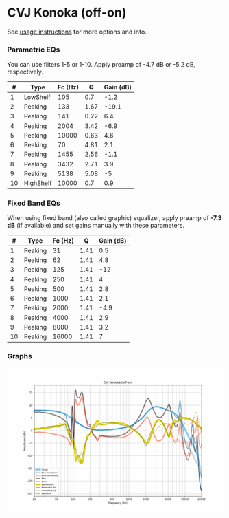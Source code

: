 # CVJ Konoka (off-on)
See [usage instructions](https://github.com/jaakkopasanen/AutoEq#usage) for more options and info.

### Parametric EQs
You can use filters 1-5 or 1-10. Apply preamp of -4.7 dB or -5.2 dB, respectively.

|   # | Type      |   Fc (Hz) |    Q |   Gain (dB) |
|-----|-----------|-----------|------|-------------|
|   1 | LowShelf  |       105 | 0.7  |        -1.2 |
|   2 | Peaking   |       133 | 1.67 |       -19.1 |
|   3 | Peaking   |       141 | 0.22 |         6.4 |
|   4 | Peaking   |      2004 | 3.42 |        -6.9 |
|   5 | Peaking   |     10000 | 0.63 |         4.6 |
|   6 | Peaking   |        70 | 4.81 |         2.1 |
|   7 | Peaking   |      1455 | 2.56 |        -1.1 |
|   8 | Peaking   |      3432 | 2.71 |         3.9 |
|   9 | Peaking   |      5138 | 5.08 |        -5   |
|  10 | HighShelf |     10000 | 0.7  |         0.9 |

### Fixed Band EQs
When using fixed band (also called graphic) equalizer, apply preamp of **-7.3 dB** (if available) and set gains manually with these parameters.

|   # | Type    |   Fc (Hz) |    Q |   Gain (dB) |
|-----|---------|-----------|------|-------------|
|   1 | Peaking |        31 | 1.41 |         0.5 |
|   2 | Peaking |        62 | 1.41 |         4.8 |
|   3 | Peaking |       125 | 1.41 |       -12   |
|   4 | Peaking |       250 | 1.41 |         4   |
|   5 | Peaking |       500 | 1.41 |         2.8 |
|   6 | Peaking |      1000 | 1.41 |         2.1 |
|   7 | Peaking |      2000 | 1.41 |        -4.9 |
|   8 | Peaking |      4000 | 1.41 |         2.9 |
|   9 | Peaking |      8000 | 1.41 |         3.2 |
|  10 | Peaking |     16000 | 1.41 |         7   |

### Graphs
![](./CVJ%20Konoka%20(off-on).png)
